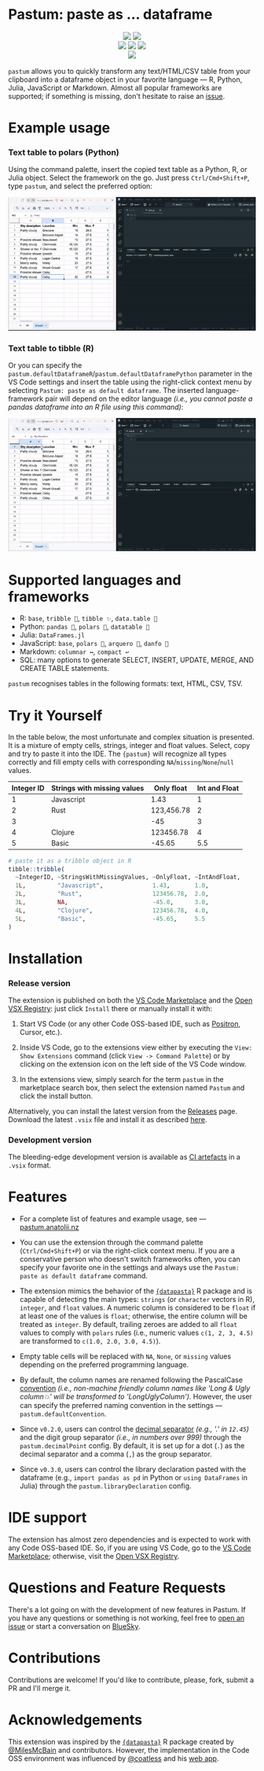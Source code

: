 # Pastum: paste as ... dataframe

<p align="center">
    <a href="https://pastum.anatolii.nz/">
        <img src="https://img.shields.io/website?url=https%3A%2F%2Fpastum.anatolii.nz&style=flat&labelColor=1e2c2e&color=007ACC&logo=Visual%20Studio%20Code&logoColor=white"></a>
    <a href="https://marketplace.visualstudio.com/items?itemName=atsyplenkov.pastum">
        <img src="https://img.shields.io/visual-studio-marketplace/i/atsyplenkov.pastum?style=flat&labelColor=1e2c2e&color=007ACC&logo=Visual%20Studio%20Code&logoColor=white&label=VS%20Marketplace%20installs"></a>
    <br>
    <a href="https://open-vsx.org/extension/atsyplenkov/pastum">
        <img src="https://img.shields.io/open-vsx/dt/atsyplenkov/pastum?style=flat&labelColor=1e2c2e&color=007ACC&logo=Open%20VSX&logoColor=white&label=Open%20VSX%20downloads"></a>
    <a href="https://github.com/atsyplenkov/pastum/actions/workflows/ci.yml">
        <img src="https://img.shields.io/github/actions/workflow/status/atsyplenkov/pastum/ci.yml?style=flat&labelColor=1e2c2e&color=007ACC&logo=GitHub%20Actions&logoColor=white&label=tests"></a>
    <a href="https://github.com/atsyplenkov/pastum/actions/workflows/publish-extensions.yml">
        <img src="https://img.shields.io/github/actions/workflow/status/atsyplenkov/pastum/publish-extensions.yml?style=flat&labelColor=1e2c2e&color=007ACC&logo=GitHub%20Actions&logoColor=white&label=deploy"></a>
    <br>
    <a href="https://github.com/atsyplenkov/pastum/blob/master/LICENSE.md">
        <img src="https://img.shields.io/github/license/atsyplenkov/pastum?style=flat&labelColor=1e2c2e&color=007ACC&logo=GitHub&logoColor=white"></a>
</p>

`pastum` allows you to quickly transform any text/HTML/CSV table from your clipboard into a dataframe object in your favorite language — R, Python, Julia, JavaScript or Markdown. Almost all popular frameworks are supported; if something is missing, don't hesitate to raise an [issue](https://github.com/atsyplenkov/pastum/issues).

# Example usage

### Text table to polars (Python)

Using the command palette, insert the copied text table as a Python, R, or Julia object. Select the framework on the go. Just press `Ctrl/Cmd+Shift+P`, type `pastum`, and select the preferred option:

![](https://github.com/atsyplenkov/pastum/raw/master/assets/demo-py-polars.gif)

### Text table to tibble (R)

Or you can specify the `pastum.defaultDataframeR`/`pastum.defaultDataframePython` parameter in the VS Code settings and insert the table using the right-click context menu by selecting `Pastum: paste as default dataframe`. The inserted language-framework pair will depend on the editor language *(i.e., you cannot paste a pandas dataframe into an R file using this command)*:

![](https://github.com/atsyplenkov/pastum/raw/master/assets/demo-r-tibble.gif)

# Supported languages and frameworks

- R: `base`, `tribble 🔢`, `tibble ✨`, `data.table 🎩`
- Python: `pandas 🐼`, `polars 🐻`, `datatable 🎩`
- Julia: `DataFrames.jl`
- JavaScript: `base`, `polars 🐻`, `arquero 🏹`, `danfo 🐝`
- Markdown: `columnar ↔️`, `compact ↩️`
- SQL: many options to generate SELECT, INSERT, UPDATE, MERGE, AND CREATE TABLE statements.

`pastum` recognises tables in the following formats: text, HTML, CSV, TSV.

# Try it Yourself

In the table below, the most unfortunate and complex situation is presented. It is a mixture of empty cells, strings, integer and float values. Select, copy and try to paste it into the IDE. The `{pastum}` will recognize all types correctly and fill empty cells with corresponding `NA`/`missing`/`None`/`null` values.

| Integer ID | Strings with missing values | Only float | Int and Float |
|------------|-----------------------------|------------|---------------|
| 1          | Javascript                  | 1.43       | 1             |
| 2          | Rust                        | 123,456.78 | 2             |
| 3          |                             | -45        | 3             |
| 4          | Clojure                     | 123456.78  | 4             |
| 5          | Basic                       | -45.65     | 5.5           |

```r
# paste it as a tribble object in R
tibble::tribble(
  ~IntegerID, ~StringsWithMissingValues, ~OnlyFloat, ~IntAndFloat,
  1L,         "Javascript",              1.43,       1.0,         
  2L,         "Rust",                    123456.78,  2.0,         
  3L,         NA,                        -45.0,      3.0,         
  4L,         "Clojure",                 123456.78,  4.0,         
  5L,         "Basic",                   -45.65,     5.5
)
```

# Installation
### Release version

The extension is published on both the [VS Code Marketplace](https://marketplace.visualstudio.com/items?itemName=atsyplenkov.pastum) and the [Open VSX Registry](https://open-vsx.org/extension/atsyplenkov/pastum): just click `Install` there or manually install it with:

1) Start VS Code (or any other Code OSS-based IDE, such as [Positron](https://github.com/posit-dev/positron), Cursor, etc.).

2) Inside VS Code, go to the extensions view either by executing the `View: Show Extensions` command (click `View -> Command Palette`) or by clicking on the extension icon on the left side of the VS Code window.

3) In the extensions view, simply search for the term `pastum` in the marketplace search box, then select the extension named `Pastum` and click the install button.

Alternatively, you can install the latest version from the [Releases](https://github.com/atsyplenkov/pastum/releases/) page. Download the latest `.vsix` file and install it as described [here](https://code.visualstudio.com/docs/editor/extension-marketplace#_install-from-a-vsix).

### Development version
The bleeding-edge development version is available as [CI artefacts](https://github.com/atsyplenkov/pastum/actions/workflows/ci.yml) in a `.vsix` format.

# Features

- For a complete list of features and example usage, see — [pastum.anatolii.nz](https://pastum.anatolii.nz)

- You can use the extension through the command palette (`Ctrl/Cmd+Shift+P`) or via the right-click context menu. If you are a conservative person who doesn't switch frameworks often, you can specify your favorite one in the settings and always use the `Pastum: paste as default dataframe` command.

- The extension mimics the behavior of the [`{datapasta}`](https://github.com/milesmcbain/datapasta/) R package and is capable of detecting the main types: `strings` (or `character` vectors in R), `integer`, and `float` values. A numeric column is considered to be `float` if at least one of the values is `float`; otherwise, the entire column will be treated as `integer`. By default, trailing zeroes are added to all `float` values to comply with `polars` rules (i.e., numeric values `c(1, 2, 3, 4.5)` are transformed to `c(1.0, 2.0, 3.0, 4.5)`).

- Empty table cells will be replaced with `NA`, `None`, or `missing` values depending on the preferred programming language.

- By default, the column names are renamed following the PascalCase [convention](https://www.freecodecamp.org/news/snake-case-vs-camel-case-vs-pascal-case-vs-kebab-case-whats-the-difference/#kebab-case) _(i.e., non-machine friendly column names like 'Long & Ugly column💥' will be transformed to 'LongUglyColumn')_. However, the user can specify the preferred naming convention in the settings — `pastum.defaultConvention`.

- Since `v0.2.0`, users can control the [decimal separator](https://en.m.wikipedia.org/wiki/Decimal_separator) _(e.g., '.' in `12.45`)_ and the digit group separator _(i.e., in numbers over 999)_ through the `pastum.decimalPoint` config. By default, it is set up for a dot (`.`) as the decimal separator and a comma (`,`) as the group separator.

- Since `v0.3.0`, users can control the library declaration pasted with the dataframe (e.g., `import pandas as pd` in Python or `using DataFrames` in Julia) through the `pastum.libraryDeclaration` config.

# IDE support
The extension has almost zero dependencies and is expected to work with any Code OSS-based IDE. So, if you are using VS Code, go to the [VS Code Marketplace](https://marketplace.visualstudio.com/items?itemName=atsyplenkov.pastum); otherwise, visit the [Open VSX Registry](https://open-vsx.org/extension/atsyplenkov/pastum).

# Questions and Feature Requests
There's a lot going on with the development of new features in Pastum. If you have any questions or something is not working, feel free to [open an issue](https://github.com/atsyplenkov/pastum/issues) or start a conversation on [BlueSky](https://bsky.app/profile/anatolii.nz).

# Contributions
Contributions are welcome! If you'd like to contribute, please, fork, submit a PR and I'll merge it.

# Acknowledgements
This extension was inspired by the [`{datapasta}`](https://github.com/milesmcbain/datapasta/) R package created by [@MilesMcBain](https://github.com/MilesMcBain) and contributors. However, the implementation in the Code OSS environment was influenced by [@coatless](https://github.com/coatless) and his [web app](https://web-apps.thecoatlessprofessor.com/data/html-table-to-dataframe-tool.html).
